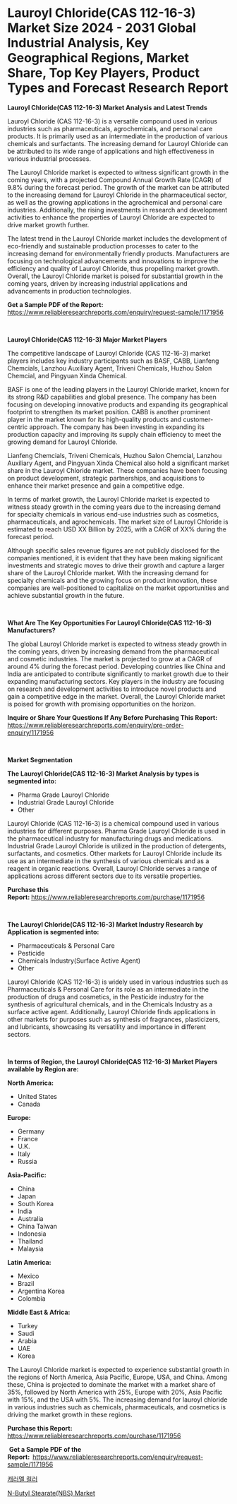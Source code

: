 <p><h1>Lauroyl Chloride(CAS 112-16-3) Market Size 2024 - 2031 Global Industrial Analysis, Key Geographical Regions, Market Share, Top Key Players, Product Types and Forecast Research Report</h1></p><p><strong>Lauroyl Chloride(CAS 112-16-3) Market Analysis and Latest Trends</strong></p>
<p><p>Lauroyl Chloride (CAS 112-16-3) is a versatile compound used in various industries such as pharmaceuticals, agrochemicals, and personal care products. It is primarily used as an intermediate in the production of various chemicals and surfactants. The increasing demand for Lauroyl Chloride can be attributed to its wide range of applications and high effectiveness in various industrial processes.</p><p>The Lauroyl Chloride market is expected to witness significant growth in the coming years, with a projected Compound Annual Growth Rate (CAGR) of 9.8% during the forecast period. The growth of the market can be attributed to the increasing demand for Lauroyl Chloride in the pharmaceutical sector, as well as the growing applications in the agrochemical and personal care industries. Additionally, the rising investments in research and development activities to enhance the properties of Lauroyl Chloride are expected to drive market growth further.</p><p>The latest trend in the Lauroyl Chloride market includes the development of eco-friendly and sustainable production processes to cater to the increasing demand for environmentally friendly products. Manufacturers are focusing on technological advancements and innovations to improve the efficiency and quality of Lauroyl Chloride, thus propelling market growth. Overall, the Lauroyl Chloride market is poised for substantial growth in the coming years, driven by increasing industrial applications and advancements in production technologies.</p></p>
<p><strong>Get a Sample PDF of the Report:&nbsp;</strong> <a href="https://www.reliableresearchreports.com/enquiry/request-sample/1171956">https://www.reliableresearchreports.com/enquiry/request-sample/1171956</a></p>
<p>&nbsp;</p>
<p><strong>Lauroyl Chloride(CAS 112-16-3) Major Market Players</strong></p>
<p><p>The competitive landscape of Lauroyl Chloride (CAS 112-16-3) market players includes key industry participants such as BASF, CABB, Lianfeng Chemcials, Lanzhou Auxiliary Agent, Triveni Chemicals, Huzhou Salon Chemcial, and Pingyuan Xinda Chemical. </p><p>BASF is one of the leading players in the Lauroyl Chloride market, known for its strong R&D capabilities and global presence. The company has been focusing on developing innovative products and expanding its geographical footprint to strengthen its market position. CABB is another prominent player in the market known for its high-quality products and customer-centric approach. The company has been investing in expanding its production capacity and improving its supply chain efficiency to meet the growing demand for Lauroyl Chloride.</p><p>Lianfeng Chemcials, Triveni Chemicals, Huzhou Salon Chemcial, Lanzhou Auxiliary Agent, and Pingyuan Xinda Chemical also hold a significant market share in the Lauroyl Chloride market. These companies have been focusing on product development, strategic partnerships, and acquisitions to enhance their market presence and gain a competitive edge. </p><p>In terms of market growth, the Lauroyl Chloride market is expected to witness steady growth in the coming years due to the increasing demand for specialty chemicals in various end-use industries such as cosmetics, pharmaceuticals, and agrochemicals. The market size of Lauroyl Chloride is estimated to reach USD XX Billion by 2025, with a CAGR of XX% during the forecast period.</p><p>Although specific sales revenue figures are not publicly disclosed for the companies mentioned, it is evident that they have been making significant investments and strategic moves to drive their growth and capture a larger share of the Lauroyl Chloride market. With the increasing demand for specialty chemicals and the growing focus on product innovation, these companies are well-positioned to capitalize on the market opportunities and achieve substantial growth in the future.</p></p>
<p>&nbsp;</p>
<p><strong>What Are The Key Opportunities For Lauroyl Chloride(CAS 112-16-3) Manufacturers?</strong></p>
<p><p>The global Lauroyl Chloride market is expected to witness steady growth in the coming years, driven by increasing demand from the pharmaceutical and cosmetic industries. The market is projected to grow at a CAGR of around 4% during the forecast period. Developing countries like China and India are anticipated to contribute significantly to market growth due to their expanding manufacturing sectors. Key players in the industry are focusing on research and development activities to introduce novel products and gain a competitive edge in the market. Overall, the Lauroyl Chloride market is poised for growth with promising opportunities on the horizon.</p></p>
<p><strong>Inquire or Share Your Questions If Any Before Purchasing This Report:</strong> <a href="https://www.reliableresearchreports.com/enquiry/pre-order-enquiry/1171956">https://www.reliableresearchreports.com/enquiry/pre-order-enquiry/1171956</a></p>
<p>&nbsp;</p>
<p><strong>Market Segmentation</strong></p>
<p><strong>The Lauroyl Chloride(CAS 112-16-3) Market Analysis by types is segmented into:</strong></p>
<p><ul><li>Pharma Grade Lauroyl Chloride</li><li>Industrial Grade Lauroyl Chloride</li><li>Other</li></ul></p>
<p><p>Lauroyl Chloride (CAS 112-16-3) is a chemical compound used in various industries for different purposes. Pharma Grade Lauroyl Chloride is used in the pharmaceutical industry for manufacturing drugs and medications. Industrial Grade Lauroyl Chloride is utilized in the production of detergents, surfactants, and cosmetics. Other markets for Lauroyl Chloride include its use as an intermediate in the synthesis of various chemicals and as a reagent in organic reactions. Overall, Lauroyl Chloride serves a range of applications across different sectors due to its versatile properties.</p></p>
<p><strong>Purchase this Report:&nbsp;</strong><a href="https://www.reliableresearchreports.com/purchase/1171956">https://www.reliableresearchreports.com/purchase/1171956</a></p>
<p>&nbsp;</p>
<p><strong>The Lauroyl Chloride(CAS 112-16-3) Market Industry Research by Application is segmented into:</strong></p>
<p><ul><li>Pharmaceuticals & Personal Care</li><li>Pesticide</li><li>Chemicals Industry(Surface Active Agent)</li><li>Other</li></ul></p>
<p><p>Lauroyl Chloride (CAS 112-16-3) is widely used in various industries such as Pharmaceuticals & Personal Care for its role as an intermediate in the production of drugs and cosmetics, in the Pesticide industry for the synthesis of agricultural chemicals, and in the Chemicals Industry as a surface active agent. Additionally, Lauroyl Chloride finds applications in other markets for purposes such as synthesis of fragrances, plasticizers, and lubricants, showcasing its versatility and importance in different sectors.</p></p>
<p>&nbsp;</p>
<p><strong>In terms of Region, the Lauroyl Chloride(CAS 112-16-3) Market Players available by Region are:</strong></p>
<p>
    <p> <strong> North America: </strong>
        <ul>
            <li>United States</li>
            <li>Canada</li>
        </ul>
        </p> 
    <p> <strong> Europe: </strong>
        <ul>
            <li>Germany</li>
            <li>France</li>
            <li>U.K.</li>
            <li>Italy</li>
            <li>Russia</li>
        </ul>
        </p> 
    <p> <strong> Asia-Pacific: </strong>
        <ul>
            <li>China</li>
            <li>Japan</li>
            <li>South Korea</li>
            <li>India</li>
            <li>Australia</li>
            <li>China Taiwan</li>
            <li>Indonesia</li>
            <li>Thailand</li>
            <li>Malaysia</li>
        </ul>
        </p> 
    <p> <strong> Latin America: </strong>
        <ul>
            <li>Mexico</li>
            <li>Brazil</li>
            <li>Argentina Korea</li>
            <li>Colombia</li>
        </ul>
        </p> 
    <p> <strong> Middle East & Africa: </strong>
        <ul>
            <li>Turkey</li>
            <li>Saudi</li>
            <li>Arabia</li>
            <li>UAE</li>
            <li>Korea</li>
        </ul>
    </p>
    </p>
<p><p>The Lauroyl Chloride market is expected to experience substantial growth in the regions of North America, Asia Pacific, Europe, USA, and China. Among these, China is projected to dominate the market with a market share of 35%, followed by North America with 25%, Europe with 20%, Asia Pacific with 15%, and the USA with 5%. The increasing demand for lauroyl chloride in various industries such as chemicals, pharmaceuticals, and cosmetics is driving the market growth in these regions.</p></p>
<p><strong>Purchase this Report: </strong><a href="https://www.reliableresearchreports.com/purchase/1171956">https://www.reliableresearchreports.com/purchase/1171956</a></p>
<p>&nbsp;<strong>Get a Sample PDF of the Report:&nbsp;&nbsp;</strong><a href="https://www.reliableresearchreports.com/enquiry/request-sample/1171956">https://www.reliableresearchreports.com/enquiry/request-sample/1171956</a></p>
<p><strong></strong></p>
<p><p><a href="https://github.com/idcefvhkdut6/Market-Research-Report-List-1/blob/main/9628697276.md">캐러멜 컬러</a></p><p><a href="https://github.com/GroverBarry/Market-Research-Report-List-4/blob/main/n-butyl-stearatenbs-market.md">N-Butyl Stearate(NBS) Market</a></p></p>
